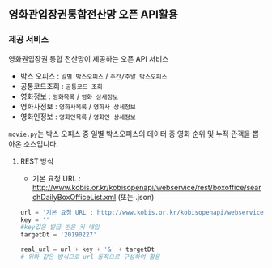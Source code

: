 ## 영화관입장권통합전산망 오픈 API활용

### 제공 서비스 

영화권입장권 통합 전산망이 제공하는 오픈 API 서비스

* 박스 오피스 : `일별 박스오피스` / `주간/주말 박스오피스`
* 공통코드조회 : `공통코드 조회`
* 영화정보 : `영화목록` / `영화 상세정보`
* 영화사정보 : `영화사목록` / `영화사 상세정보`
* 영화인정보 : `영화인목록` / `영화인 상세정보`

`movie.py`는 박스 오피스 중 일별 박스오피스의 데이터 중 영화 순위 및 누적 관객을 뽑아온 소스입니다.



1. REST 방식

   * 기본 요청 URL : http://www.kobis.or.kr/kobisopenapi/webservice/rest/boxoffice/searchDailyBoxOfficeList.xml (또는 .json)

   ```python
   url = '기본 요청 URL : http://www.kobis.or.kr/kobisopenapi/webservice/rest/boxoffice/searchDailyBoxOfficeList.json?'
   key = ''
   #key값은 발급 받은 키 대입
   targetDt = '20190227'
   
   real_url = url + key + '&' + targetDt
   # 위와 같은 방식으로 url 동적으로 구성하여 활용
   
   ```

   